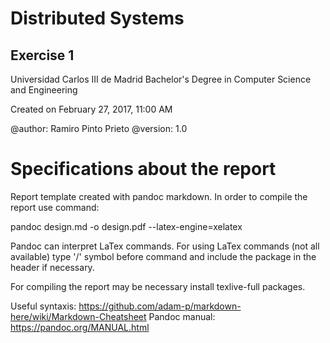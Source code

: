 # Distributed Systems

## Exercise 1

Universidad Carlos III de Madrid
Bachelor's Degree in Computer Science and Engineering

Created on February 27, 2017, 11:00 AM

@author: Ramiro Pinto Prieto
@version: 1.0


# Specifications about the report

Report template created with pandoc markdown. In order to compile the report use command:

pandoc design.md -o design.pdf --latex-engine=xelatex

Pandoc can interpret LaTex commands. For using LaTex commands (not all available) type '/' symbol before command and include the package in the header if necessary.

For compiling the report may be necessary install texlive-full packages.

Useful syntaxis: https://github.com/adam-p/markdown-here/wiki/Markdown-Cheatsheet
Pandoc manual: https://pandoc.org/MANUAL.html
